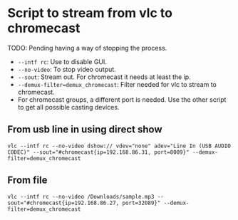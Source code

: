 # Script to stream from vlc to chromecast

TODO: Pending having a way of stopping the process.

* `--intf rc`: Use to disable GUI.
* `--no-video`: To stop video output.
* `--sout`: Stream out. For chromecast it needs at least the ip.
* `--demux-filter=demux_chromecast`: Filter needed for vlc to stream to chromecast.
* For chromecast groups, a different port is needed. Use the other script to get all possible casting devices.

## From usb line in using direct show

```
vlc --intf rc --no-video dshow:// vdev="none" adev="Line In (USB AUDIO CODEC)" --sout="#chromecast{ip=192.168.86.31, port=8009}" --demux-filter=demux_chromecast
```

## From file

```
vlc --intf rc --no-video /Downloads/sample.mp3 --sout="#chromecast{ip=192.168.86.27, port=32089}" --demux-filter=demux_chromecast
```

